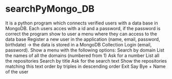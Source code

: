 # searchPyMongo_DB
It is a python  program which connects verified users with a data base in MongoDB. Each users acces with a id and a password, if the password is correct the program show to user a menu where they can access to the data base 
Register a new user in the application (name, email, password, birthdate) -> the data is stored in a MongoDB Collection
Login (email, password). 
Show a menu with the following options:
Search by domain
List the names of all the domains (numbered from 1)
Ask for a number
List all the repositories
Search by title
Ask for the search text
Show the repositories matching this text order by triples in descending order
Exit
Say Bye + Name of the user

